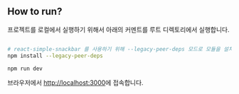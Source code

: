 
## How to run?

프로젝트를 로컬에서 실행하기 위해서 아래의 커멘트를 루트 디렉토리에서 실행합니다.

```bash

# react-simple-snackbar 를 사용하기 위해 --legacy-peer-deps 모드로 모듈을 설치합니다.
npm install --legacy-peer-deps

npm run dev

```

브라우저에서 [http://localhost:3000](http://localhost:3000)에 접속합니다.
